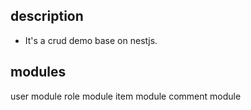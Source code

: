 ## description

- It's a crud demo base on nestjs.

## modules

user module
role module
item module
comment module

